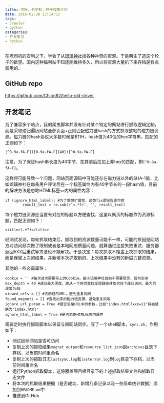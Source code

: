 ```yaml
---
title: 你好，老司机：种子爬虫企划
date: 2016-02-28 13:14:53
tags:
- crawler
- python
categories:
- 开发笔记
- Python
---
```


在老司机的安利之下，学会了从[琉璃神社](http://www.hacg.li)找各种神奇的资源。于是萌生了造这个轮子的欲望。国内这种福利站不知还能维持多久，所以将资源大量扒下来存档是有点卵用的。

GitHub repo
-----------
https://github.com/Chion82/hello-old-driver

开发笔记
-------
为了兼容多个站点，我的爬虫脚本并没有针对某个特定的网站进行抓取逻辑定制，而是采取递归遍历网站全部页面+正则匹配磁力链hash的方式抓取整站的磁力链资源。磁力链的hash协议大多数时候是BTIH，hash值为40位的hex字符串，匹配的正则如下：
```
[^0-9a-fA-F]([0-9a-fA-F]{40})[^0-9a-fA-F]
```
注意，为了保证hash串长度为40字节，在其前后应加上非hex的匹配，即`[^0-9a-fA-F]`。

这样将可能导致一个问题，网站页面源码中可能还存在磁力链以外的SHA-1值，比如琉璃神社在每条用户评论后在一个标签属性内有40字节长的一段hash值，目前的解决方法是忽略HTML标签`<>`内的属性内容：
```
if (ignore_html_label): #为了增强扩展性，这类fix逻辑应该可控
		result_text = re.sub(r'<.*?>', '', result_text)
```

每个磁力链资源应当要有对应的标题以方便查找，这里以网页的标题作为资源标题，匹配正则如下：
```
<title>(.+?)</title>
```

经测试发现，每轮抓取结束后，抓取到的资源数量可能不一样，可能的原因是网站方对访问频次做了限制或者是本地网络质量问题，就算通过连接失败重试、服务器返回5XX后重试等方法也不能解决。于是决定：每次抓取不覆盖上次抓取的结果，而是保留上次的结果，并新增本次抓取到的、上次结果中没有的新磁力链资源。

其他的一些必需属性：
```
cookie = '' #每次请求需要带上的Cookie。由于琉璃神社目前不需要登录，暂为空串
max_depth = 40 #递归最大深度，即从一个网页查找全部链接并依次往下递归访问，最大的深度为40
viewed_urls = [] #访问过的URL，避免重复访问
found_magnets = [] #查找出来的磁力链资源，避免重复抓取
ignore_url_param = True #是否忽略URL中的参数，比如"index.html?xxx=11"将被替换为"index.html"
ignore_html_label = True #是否忽略HTML标签内属性
```

需要定时执行抓取脚本以保证与原网站同步。写了一个shell脚本，`sync.sh`，作用如下：
* 测试目标网站是否可访问
* 复制上次的抓取结果`magnet_output`和`resource_list.json`到`archives`目录下存档，以当前时间重命名
* 复制上次的抓取日志`lastsync.log`和`lasterror.log`到`log`目录下存档，以当前时间重命名
* 运行Python抓取脚本，这将覆盖项目根目录下的上述抓取结果文件和抓取日志文件
* 将本次的抓取结果梗概（是否成功、新增几条记录以及一些简单统计数据）添加到`README.md`中
* 推送到GitHub
